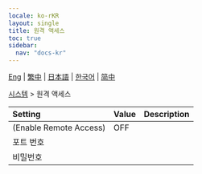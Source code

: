 ```yaml
---
locale: ko-rKR
layout: single
title: 원격 액세스
toc: true
sidebar:
  nav: "docs-kr"
---
```

[Eng](/dancexr/menu/2025.4/system2/remote_access) | [繁中](/tw/dancexr/menu/2025.4/system2/remote_access) | [日本語](/jp/dancexr/menu/2025.4/system2/remote_access) | [한국어](/kr/dancexr/menu/2025.4/system2/remote_access) | [简中](/zh/dancexr/menu/2025.4/system2/remote_access)

[시스템](../menu#시스템) > 원격 액세스



| Setting | Value | Description |
| :--- | --- | :--- |
| (Enable Remote Access) | OFF | 
| 포트 번호 || 
| 비밀번호 || 
